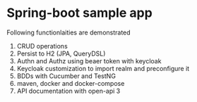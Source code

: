 # Spring-boot sample app
Following functionlaities are demonstrated
1. CRUD operations
2. Persist to H2 (JPA, QueryDSL)
3. Authn and Authz using beaer token with keycloak
4. Keycloak customization to import realm and preconfigure it
5. BDDs with Cucumber and TestNG
6. maven, docker and docker-compose
7. API documentation with open-api 3
